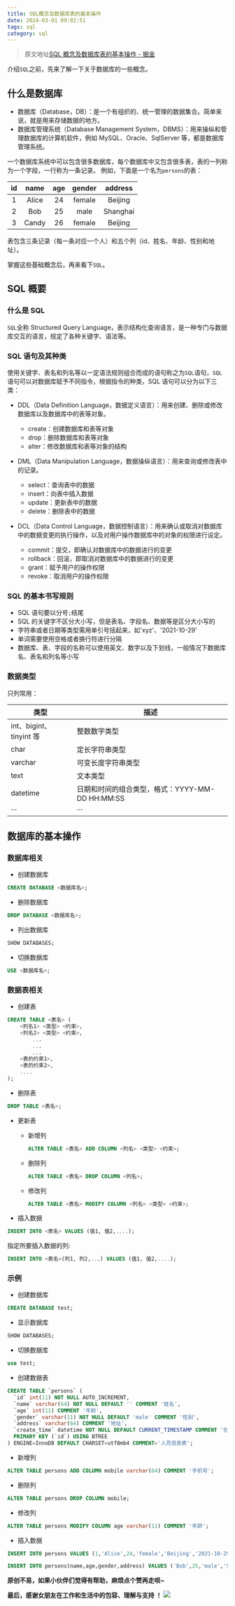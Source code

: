 ```yaml
---
title: SQL概念及数据库表的基本操作
date: 2024-03-01 09:02:51
tags: sql
category: sql
---
```


> 原文地址[SQL 概念及数据库表的基本操作 - 掘金](https://juejin.cn/post/7025782136103927839?searchId=20240113213147D815B2FA122EBCE4D555)

介绍`SQL`之前，先来了解一下关于数据库的一些概念。

## 什么是数据库

-   数据库（Database，DB）：是一个有组织的、统一管理的数据集合。简单来说，就是用来存储数据的地方。
-   数据库管理系统（Database Management System，DBMS）：用来操纵和管理数据库的计算机软件，例如 MySQL、Oracle、SqlServer 等，都是数据库管理系统。

一个数据库系统中可以包含很多数据库，每个数据库中又包含很多表，表的一列称为一个字段，一行称为一条记录。 例如，下面是一个名为`persons`的表：

| id  | name  | age | gender | address  |
| :-: | :---: | :-: | :----: | :------: |
|  1  | Alice | 24  | female | Beijing  |
|  2  |  Bob  | 25  |  male  | Shanghai |
|  3  | Candy | 26  | female | Beijing  |

表包含三条记录（每一条对应一个人）和五个列（id、姓名、年龄、性别和地址）。

掌握这些基础概念后，再来看下`SQL`。

## SQL 概要

### 什么是 SQL

`SQL`全称 Structured Query Language，表示结构化查询语言，是一种专门与数据库交互的语言，规定了各种关键字、语法等。

### SQL 语句及其种类

使用关键字、表名和列名等以一定语法规则组合而成的语句称之为`SQL`语句，`SQL`语句可以对数据库赋予不同指令，根据指令的种类，SQL 语句可以分为以下三类：

-   DDL（Data Definition Language，数据定义语言）：用来创建、删除或修改数据库以及数据库中的表等对象。

    -   create：创建数据库和表等对象
    -   drop：删除数据库和表等对象
    -   alter：修改数据库和表等对象的结构

-   DML（Data Manipulation Language，数据操纵语言）：用来查询或修改表中的记录。

    -   select：查询表中的数据
    -   insert：向表中插入数据
    -   update：更新表中的数据
    -   delete：删除表中的数据

-   DCL（Data Control Language，数据控制语言）：用来确认或取消对数据库中的数据变更的执行操作，以及对用户操作数据库中的对象的权限进行设定。

    -   commit：提交，即确认对数据库中的数据进行的变更
    -   rollback：回滚，即取消对数据库中的数据进行的变更
    -   grant：赋予用户的操作权限
    -   revoke：取消用户的操作权限

### SQL 的基本书写规则

-   SQL 语句要以分号`;`结尾
-   SQL 的关键字不区分大小写，但是表名、字段名、数据等是区分大小写的
-   字符串或者日期等类型需用单引号括起来，如'xyz'、'2021-10-29'
-   单词需要使用空格或者换行符进行分隔
-   数据库、表、字段的名称可以使用英文、数字以及下划线，一般情况下数据库名、表名和列名等小写

### 数据类型

只列常用：

| 类型                    | 描述                                            |
| ----------------------- | ----------------------------------------------- |
| int、bigint、tinyint 等 | 整数数字类型                                    |
| char                    | 定长字符串类型                                  |
| varchar                 | 可变长度字符串类型                              |
| text                    | 文本类型                                        |
| datetime                | 日期和时间的组合类型，格式：YYYY-MM-DD HH:MM:SS |
| ···                     | ···                                             |

## 数据库的基本操作

### 数据库相关

-   创建数据库

```sql
CREATE DATABASE <数据库名>;
```

-   删除数据库

```sql
DROP DATABASE <数据库名>;
```

-   列出数据库

```sql
SHOW DATABASES;
```

-   切换数据库

```sql
USE <数据库名>;
```

### 数据表相关

-   创建表

```sql
CREATE TABLE <表名> (
    <列名1> <类型> <约束>,
    <列名2> <类型> <约束>,
        ...
        ...
        ...
    <表的约束1>,
    <表的约束2>,
    ....
);
```

-   删除表

```sql
DROP TABLE <表名>;
```

-   更新表

    -   新增列

        ```sql
        ALTER TABLE <表名> ADD COLUMN <列名> <类型> <约束>;
        ```

    -   删除列

        ```sql
        ALTER TABLE <表名> DROP COLUMN <列名>;
        ```

    -   修改列

        ```sql
        ALTER TABLE <表名> MODIFY COLUMN <列名> <类型> <约束>;
        ```

-   插入数据

```sql
INSERT INTO <表名> VALUES (值1, 值2,....);
```

指定所要插入数据的列:

```sql
INSERT INTO <表名>(列1, 列2,...) VALUES (值1, 值2,....);
```

### 示例

-   创建数据库

```sql
CREATE DATABASE test;
```

-   显示数据库

```sql
SHOW DATABASES;
```

-   切换数据库

```sql
use test;
```

-   创建数据表

```sql
CREATE TABLE `persons` (
  `id` int(11) NOT NULL AUTO_INCREMENT,
  `name` varchar(64) NOT NULL DEFAULT '' COMMENT '姓名',
  `age` int(11) COMMENT '年龄',
  `gender` varchar(11) NOT NULL DEFAULT 'male' COMMENT '性别',
  `address` varchar(64) COMMENT '地址',
  `create_time` datetime NOT NULL DEFAULT CURRENT_TIMESTAMP COMMENT '创建时间',
  PRIMARY KEY (`id`) USING BTREE
) ENGINE=InnoDB DEFAULT CHARSET=utf8mb4 COMMENT='人员信息表';
```

-   新增列

```sql
ALTER TABLE persons ADD COLUMN mobile varchar(64) COMMENT '手机号';
```

-   删除列

```sql
ALTER TABLE persons DROP COLUMN mobile;
```

-   修改列

```sql
ALTER TABLE persons MODIFY COLUMN age varchar(11) COMMENT '年龄';
```

-   插入数据

```sql
INSERT INTO persons VALUES (1,'Alice',24,'female','Beijing','2021-10-29 12:00:00');
```

```sql
INSERT INTO persons(name,age,gender,address) VALUES ('Bob',25,'male','Shanghai');
```

**原创不易，如果小伙伴们觉得有帮助，麻烦点个赞再走呗~**

**最后，感谢女朋友在工作和生活中的包容、理解与支持 ！** ![](https://p3-juejin.byteimg.com/tos-cn-i-k3u1fbpfcp/84505e3c967e43bfb7900f08e9ff110d~tplv-k3u1fbpfcp-zoom-in-crop-mark:1512:0:0:0.awebp)
